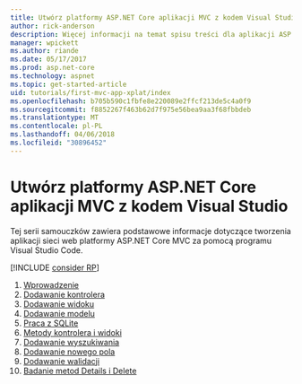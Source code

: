 ```yaml
---
title: Utwórz platformy ASP.NET Core aplikacji MVC z kodem Visual Studio
author: rick-anderson
description: Więcej informacji na temat spisu treści dla aplikacji ASP.NET Core MVC z programu Visual Studio Code samouczka.
manager: wpickett
ms.author: riande
ms.date: 05/17/2017
ms.prod: asp.net-core
ms.technology: aspnet
ms.topic: get-started-article
uid: tutorials/first-mvc-app-xplat/index
ms.openlocfilehash: b705b590c1fbfe8e220089e2ffcf213de5c4a0f9
ms.sourcegitcommit: f8852267f463b62d7f975e56bea9aa3f68fbbdeb
ms.translationtype: MT
ms.contentlocale: pl-PL
ms.lasthandoff: 04/06/2018
ms.locfileid: "30896452"
---
```

# <a name="create-an-aspnet-core-mvc-app-with-visual-studio-code"></a>Utwórz platformy ASP.NET Core aplikacji MVC z kodem Visual Studio

Tej serii samouczków zawiera podstawowe informacje dotyczące tworzenia aplikacji sieci web platformy ASP.NET Core MVC za pomocą programu Visual Studio Code. 

[!INCLUDE [consider RP](../../includes/razor.md)]

1. [Wprowadzenie](xref:tutorials/first-mvc-app-xplat/start-mvc)
1. [Dodawanie kontrolera](xref:tutorials/first-mvc-app-xplat/adding-controller)
1. [Dodawanie widoku](xref:tutorials/first-mvc-app-xplat/adding-view)
1. [Dodawanie modelu](xref:tutorials/first-mvc-app-xplat/adding-model)
1. [Praca z SQLite](xref:tutorials/first-mvc-app-xplat/working-with-sql)
1. [Metody kontrolera i widoki](xref:tutorials/first-mvc-app-xplat/controller-methods-views)
1. [Dodawanie wyszukiwania](xref:tutorials/first-mvc-app-xplat/search)
1. [Dodawanie nowego pola](xref:tutorials/first-mvc-app-xplat/new-field)
1. [Dodawanie walidacji](xref:tutorials/first-mvc-app-xplat/validation)
1. [Badanie metod Details i Delete](xref:tutorials/first-mvc-app/details)
